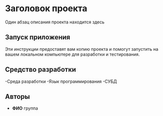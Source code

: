 # Заголовок проекта

Один абзац описания проекта находится здесь

## Запуск приложения

Эти инструкции предоставят вам копию проекта и помогут запустить на вашем локальном компьютере для разработки и тестирования.

## Средство разработки
  -Среда разработки
  -Язык программирования
  -СУБД

## Авторы

* **ФИО** группа
